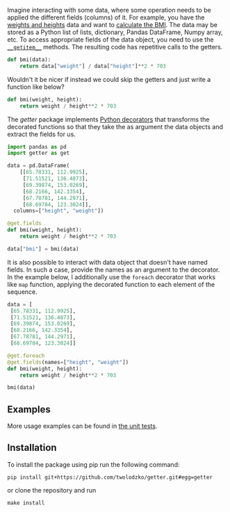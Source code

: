Imagine interacting with some data, where some operation needs to
be applied the different fields (columns) of it. For example, you
have the [weights and heights] data and want to [calculate the BMI].
The data may be stored as a Python list of lists, dictionary,
Pandas DataFrame, Numpy array, etc. To access appropriate fields
of the data object, you need to use the [`__getitem__`] methods.
The resulting code has repetitive calls to the getters.

```python
def bmi(data):
    return data["weight"] / data["height"]**2 * 703
```

Wouldn't it be nicer if instead we could skip the getters
and just write a function like below?

```python
def bmi(weight, height):
    return weight / height**2 * 703
```

The *getter* package implements [Python decorators] that transforms
the decorated functions so that they take the as argument the data
objects and extract the fields for us.

```python
import pandas as pd
import getter as get

data = pd.DataFrame(
    [[65.78331, 112.9925],
     [71.51521, 136.4873],
     [69.39874, 153.0269],
     [68.2166, 142.3354],
     [67.78781, 144.2971],
     [68.69784, 123.3024]],
  columns=["height", "weight"])

@get.fields
def bmi(weight, height):
    return weight / height**2 * 703

data["bmi"] = bmi(data)
```

It is also possible to interact with data object that
doesn't have named fields. In such a case, provide the names
as an argument to the decorator. In the example below, I
additionally use the `foreach` decorator that works like `map`
function, applying the decorated function to each element
of the sequence.

```python
data = [
 [65.78331, 112.9925],
 [71.51521, 136.4873],
 [69.39874, 153.0269],
 [68.2166, 142.3354],
 [67.78781, 144.2971],
 [68.69784, 123.3024]]

@get.foreach
@get.fields(names=["height", "weight"])
def bmi(weight, height):
    return weight / height**2 * 703

bmi(data)
```

## Examples

More usage examples can be found in [the unit tests](getter/test/test_integration.py).

## Installation

To install the package using pip run the following command:

```shell
pip install git+https://github.com/twolodzko/getter.git#egg=getter
```

or clone the repository and run

```shell
make install
```


 [weights and heights]: https://www.kaggle.com/datasets/burnoutminer/heights-and-weights-dataset
 [calculate the BMI]: https://www.cdc.gov/healthyweight/assessing/bmi/adult_bmi/index.html
 [Python decorators]: https://realpython.com/primer-on-python-decorators/
 [`__getitem__`]: https://docs.python.org/3/reference/datamodel.html#object.__getitem__
